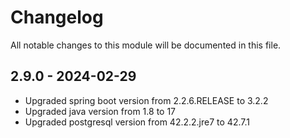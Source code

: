 # Changelog
All notable changes to this module will be documented in this file.

## 2.9.0 - 2024-02-29
- Upgraded spring boot version from 2.2.6.RELEASE to 3.2.2
- Upgraded java version from 1.8 to 17
- Upgraded postgresql version from 42.2.2.jre7 to 42.7.1
